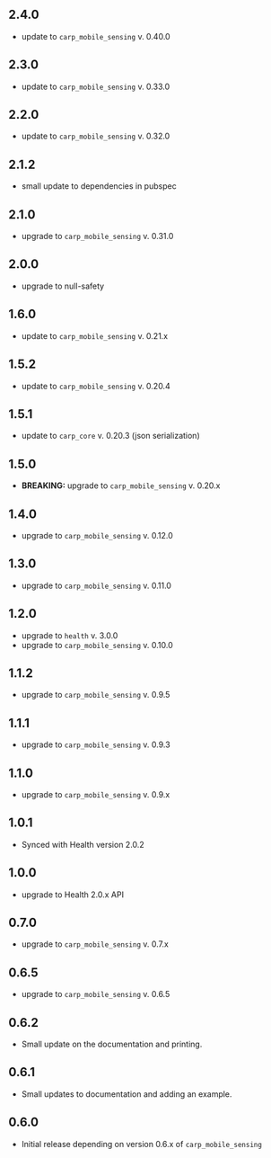 ## 2.4.0

* update to `carp_mobile_sensing` v. 0.40.0

## 2.3.0

* update to `carp_mobile_sensing` v. 0.33.0

## 2.2.0

* update to `carp_mobile_sensing` v. 0.32.0

## 2.1.2

* small update to dependencies in pubspec

## 2.1.0

* upgrade to `carp_mobile_sensing` v. 0.31.0

## 2.0.0

* upgrade to null-safety

## 1.6.0

* update to `carp_mobile_sensing` v. 0.21.x

## 1.5.2

* update to `carp_mobile_sensing` v. 0.20.4

## 1.5.1

* update to `carp_core` v. 0.20.3 (json serialization)

## 1.5.0

* **BREAKING:** upgrade to `carp_mobile_sensing` v. 0.20.x

## 1.4.0

* upgrade to `carp_mobile_sensing` v. 0.12.0

## 1.3.0

* upgrade to `carp_mobile_sensing` v. 0.11.0

## 1.2.0

* upgrade to `health` v. 3.0.0
* upgrade to `carp_mobile_sensing` v. 0.10.0

## 1.1.2

* upgrade to `carp_mobile_sensing` v. 0.9.5

## 1.1.1

* upgrade to `carp_mobile_sensing` v. 0.9.3

## 1.1.0

* upgrade to `carp_mobile_sensing` v. 0.9.x

## 1.0.1

* Synced with Health version 2.0.2

## 1.0.0

* upgrade to Health 2.0.x API

## 0.7.0

* upgrade to `carp_mobile_sensing` v. 0.7.x

## 0.6.5

* upgrade to `carp_mobile_sensing` v. 0.6.5

## 0.6.2

* Small update on the documentation and printing.

## 0.6.1

* Small updates to documentation and adding an example.

## 0.6.0

* Initial release depending on version 0.6.x of `carp_mobile_sensing`
